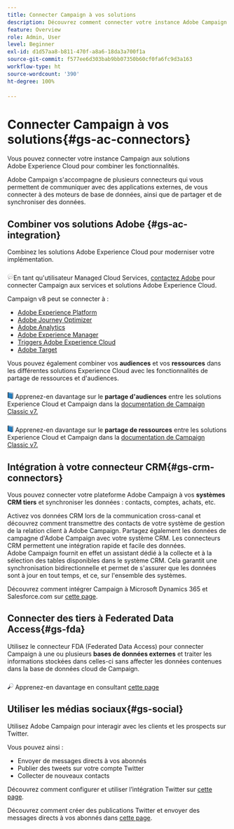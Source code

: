 ```yaml
---
title: Connecter Campaign à vos solutions
description: Découvrez comment connecter votre instance Adobe Campaign aux solutions Experience Cloud.
feature: Overview
role: Admin, User
level: Beginner
exl-id: d1d57aa8-b811-470f-a8a6-18da3a700f1a
source-git-commit: f577ee6d303bab9bb07350b60cf0fa6fc9d3a163
workflow-type: ht
source-wordcount: '390'
ht-degree: 100%

---
```


# Connecter Campaign à vos solutions{#gs-ac-connectors}

Vous pouvez connecter votre instance Campaign aux solutions Adobe Experience Cloud pour combiner les fonctionnalités.

Adobe Campaign s&#39;accompagne de plusieurs connecteurs qui vous permettent de communiquer avec des applications externes, de vous connecter à des moteurs de base de données, ainsi que de partager et de synchroniser des données.

## Combiner vos solutions Adobe {#gs-ac-integration}

Combinez les solutions Adobe Experience Cloud pour moderniser votre implémentation.

![](../assets/do-not-localize/speech.png)En tant qu&#39;utilisateur Managed Cloud Services, [contactez Adobe](../start/campaign-faq.md#support) pour connecter Campaign aux services et solutions Adobe Experience Cloud.

Campaign v8 peut se connecter à :

* [Adobe Experience Platform](../connect/ac-aep.md)
* [Adobe Journey Optimizer](../connect/ac-ajo.md)
* [Adobe Analytics](../connect/ac-aa.md)
* [Adobe Experience Manager](../connect/ac-aem.md)
* [Triggers Adobe Experience Cloud](../connect/ac-triggers.md)
* [Adobe Target](../connect/ac-at.md)

Vous pouvez également combiner vos **audiences** et vos **ressources** dans les différentes solutions Experience Cloud avec les fonctionnalités de partage de ressources et d&#39;audiences.

![](../assets/do-not-localize/book.png) Apprenez-en davantage sur le **partage d&#39;audiences** entre les solutions Experience Cloud et Campaign dans la [documentation de Campaign Classic v7.](https://experienceleague.adobe.com/docs/campaign-classic/using/integrating-with-adobe-experience-cloud/audience-sharing/sharing-audiences-with-adobe-experience-cloud.html?lang=fr#integrating-with-adobe-experience-cloud)

![](../assets/do-not-localize/book.png) Apprenez-en davantage sur le **partage de ressources** entre les solutions Experience Cloud et Campaign dans la [documentation de Campaign Classic v7.](https://experienceleague.adobe.com/docs/campaign-classic/using/integrating-with-adobe-experience-cloud/asset-sharing/sharing-assets-with-adobe-experience-cloud.html?lang=fr#integrating-with-adobe-experience-cloud)

## Intégration à votre connecteur CRM{#gs-crm-connectors}

Vous pouvez connecter votre plateforme Adobe Campaign à vos **systèmes CRM tiers** et synchroniser les données : contacts, comptes, achats, etc.

Activez vos données CRM lors de la communication cross-canal et découvrez comment transmettre des contacts de votre système de gestion de la relation client à Adobe Campaign. Partagez également les données de campagne d&#39;Adobe Campaign avec votre système CRM.
Les connecteurs CRM permettent une intégration rapide et facile des données. Adobe Campaign fournit en effet un assistant dédié à la collecte et à la sélection des tables disponibles dans le système CRM. Cela garantit une synchronisation bidirectionnelle et permet de s&#39;assurer que les données sont à jour en tout temps, et ce, sur l&#39;ensemble des systèmes.

 Découvrez comment intégrer Campaign à Microsoft Dynamics 365 et Salesforce.com sur [cette page](crm.md).

## Connecter des tiers à Federated Data Access{#gs-fda}

Utilisez le connecteur FDA (Federated Data Access) pour connecter Campaign à une ou plusieurs **bases de données externes** et traiter les informations stockées dans celles-ci sans affecter les données contenues dans la base de données cloud de Campaign.

![](../assets/do-not-localize/glass.png) Apprenez-en davantage en consultant [cette page](fda.md)

## Utiliser les médias sociaux{#gs-social}

Utilisez Adobe Campaign pour interagir avec les clients et les prospects sur Twitter.

Vous pouvez ainsi :

* Envoyer de messages directs à vos abonnés
* Publier des tweets sur votre compte Twitter
* Collecter de nouveaux contacts

Découvrez comment configurer et utiliser l’intégration Twitter sur [cette page](../connect/ac-tw.md).

Découvrez comment créer des publications Twitter et envoyer des messages directs à vos abonnés dans [cette page](../send/twitter.md).
